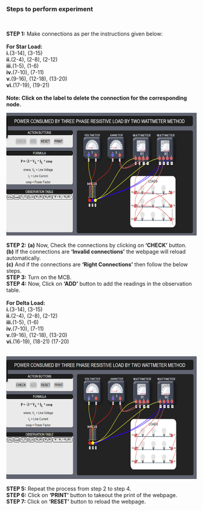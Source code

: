 ### Steps to perform experiment
<br>

**STEP 1:**  Make connections as per the instructions given below:<br><br>
<b>For Star Load:</b><br>
**i.**(3-14), (3-15)<br>
**ii.**(2-4), (2-8), (2-12)<br>
**iii.**(1-5), (1-6)<br>
**iv.**(7-10), (7-11)<br>
**v.**(9-16), (12-18), (13-20)<br>
**vi.**(17-19), (19-21)<br><br>
<b> Note: Click on the label to delete the connection for the corresponding node.</b><br>

<img src="simulation/images/Delta_Wattmeter method.png" height="325" width="600"/> <br/>

**STEP 2:** **(a)** Now, Check the connections by clicking on **‘CHECK’** button.<br>
        **(b)** If the connections are **‘Invalid connections’** the webpage will reload automatically.<br>
        **(c)** And if the connections are **‘Right Connections’** then follow the below steps.<br>
**STEP 3:** Turn on the MCB.<br>
**STEP 4:** Now, Click on **‘ADD’** button to add the readings in the observation table.<br><br>
<b>For Delta Load:</b><br>
**i.**(3-14), (3-15)<br>
**ii.**(2-4), (2-8), (2-12)<br>
**iii.**(1-5), (1-6)<br>
**iv.**(7-10), (7-11)<br>
**v.**(9-16), (12-18), (13-20)<br>
**vi.**(16-19), (18-21) (17-20)<br><br>

<img src="simulation/images/Star_wattmeter Method.png" height="325" width="600"/> <br/>

**STEP 5:** Repeat the process from step 2 to step 4.<br>
**STEP 6:** Click on **‘PRINT’** button to takeout the print of the webpage.<br>
**STEP 7:** Click on **‘RESET’** button to reload the webpage.<br>

  

 

